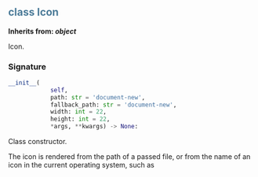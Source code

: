 #  

## <h2 style="color: #4d7c99;">class Icon</h2>


**Inherits from: _object_**

Icon.


### Signature

```python
__init__(
            self,
            path: str = 'document-new',
            fallback_path: str = 'document-new',
            width: int = 22,
            height: int = 22,
            *args, **kwargs) -> None:
```

Class constructor.

  The icon is rendered from the path of a passed file, or from the name 
  of an icon in the current operating system, such as 
